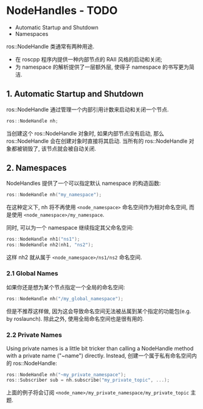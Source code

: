 # NodeHandles - TODO 

- Automatic Startup and Shutdown  
- Namespaces  

ros::NodeHandle 类通常有两种用途.   

- 在 roscpp 程序内提供一种内部节点的 RAII 风格的启动和关闭;  
- 为 namespace 的解析提供了一层额外层, 使得子 namespace 的书写更为简洁.  

## 1. Automatic Startup and Shutdown

ros::NodeHandle 通过管理一个内部引用计数来启动和关闭一个节点.  

```cpp
ros::NodeHandle nh;
```

当创建这个 ros::NodeHandle 对象时, 如果内部节点没有启动, 那么 ros::NodeHandle 会在创建对象时直接将其启动. 当所有的 ros::NodeHandle 对象都被销毁了, 该节点就会被自动关闭.  

## 2. Namespaces

NodeHandles 提供了一个可以指定默认 namespace 的构造函数:  

```cpp
ros::NodeHandle nh("my_namespace");
```

在这种定义下, nh 将不再使用 `<node_namespace>` 命名空间作为相对命名空间, 而是使用 `<node_namespace>/my_namespace`.  

同时, 可以为一个 namespace 继续指定其父命名空间:  

```cpp
ros::NodeHandle nh1("ns1");
ros::NodeHandle nh2(nh1, "ns2");
```

这样 nh2 就从属于 `<node_namespace>/ns1/ns2` 命名空间.  

### 2.1 Global Names  

如果你还是想为某个节点指定一个全局的命名空间:  

```cpp
ros::NodeHandle nh("/my_global_namespace");
```

但是不推荐这样做, 因为这会导致命名空间无法被丛属到某个指定的功能包(e.g. by roslaunch). 除此之外, 使用全局命名空间也是很有用的.  

### 2.2 Private Names  

Using private names is a little bit tricker than calling a NodeHandle method with a private name ("~name") directly. Instead, 创建一个属于私有命名空间内的 ros::NodeHandle:  

```cpp
ros::NodeHandle nh("~my_private_namespace");
ros::Subscriber sub = nh.subscribe("my_private_topic", ...);
```

上面的例子将会订阅 `<node_name>/my_private_namespace/my_private_topic` 主题.  
